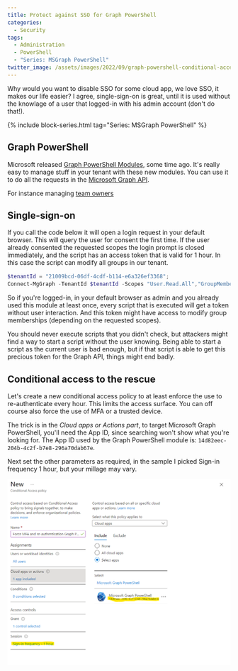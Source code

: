 ```yaml
---
title: Protect against SSO for Graph PowerShell
categories:
  - Security
tags:
  - Administration
  - PowerShell
  - "Series: MSGraph PowerShell"
twitter_image: /assets/images/2022/09/graph-powershell-conditional-access.png
---
```


Why would you want to disable SSO for some cloud app, we love SSO, it makes our life easier? I agree, single-sign-on is great, until it is used without the knowlage of a user that logged-in with his admin account (don't do that!).

<!--more-->

{% include block-series.html tag="Series: MSGraph PowerShell" %}

## Graph PowerShell

Microsoft released [Graph PowerShell Modules](https://docs.microsoft.com/en-us/powershell/microsoftgraph/get-started?view=graph-powershell-1.0), some time ago. It's really easy to manage stuff in your tenant with these new modules. You can use it to do all the requests in the [Microsoft Graph API](https://docs.microsoft.com/en-us/graph/use-the-api).

For instance managing [team owners](/2022/09/13/replace-teams-owner/)

## Single-sign-on

If you call the code below it will open a login request in your default browser. This will query the user for consent the first time. If the user already consented the requested scopes the login prompt is closed immediately, and the script has an access token that is valid for 1 hour. In this case the script can modify all groups in our tenant.

```powershell
$tenantId = "21009bcd-06df-4cdf-b114-e6a326ef3368";
Connect-MgGraph -TenantId $tenantId -Scopes "User.Read.All","GroupMember.ReadWrite.All";
```

So if you're logged-in, in your default browser as admin and you already used this module at least once, every script that is executed will get a token without user interaction. And this token might have access to modify group memberships (depending on the requested scopes).

You should never execute scripts that you didn't check, but attackers might find a way to start a script without the user knowing. Being able to start a script as the current user is bad enough, but if that script is able to get this precious token for the Graph API, things might end badly.

## Conditional access to the rescue

Let's create a new conditional access policy to at least enforce the use to re-authenticate every hour. This limits the access surface. You can off course also force the use of MFA or a trusted device.

The trick is in the *Cloud apps or Actions part*, to target Microsoft Graph PowerShell, you'll need the App ID, since searching won't show what you're looking for.
The App ID used by the Graph PowerShell module is: `14d82eec-204b-4c2f-b7e8-296a70dab67e`.

Next set the other parameters as required, in the sample I picked Sign-in frequency 1 hour, but your millage may vary.

![Microsoft Graph conditional access](/assets/images/2022/09/graph-powershell-conditional-access.png)
